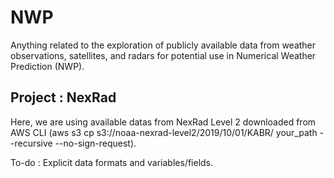 # NWP
Anything related to the exploration of publicly available data from weather observations, satellites, and radars for potential use in Numerical Weather Prediction (NWP).

## Project : NexRad

Here, we are using available datas from NexRad Level 2 downloaded from AWS CLI (aws s3 cp s3://noaa-nexrad-level2/2019/10/01/KABR/ your_path --recursive --no-sign-request). 

To-do : Explicit data formats and variables/fields. 
